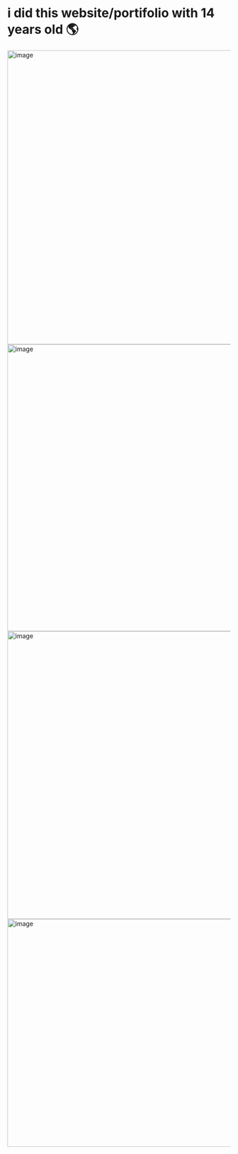 # i did this website/portifolio with 14 years old 🌎

<img width="1365" height="662" alt="image" src="https://github.com/user-attachments/assets/760adee4-63b5-4699-a304-623ff9a0e989" />
<img width="1348" height="646" alt="image" src="https://github.com/user-attachments/assets/4a7d95d8-7984-4856-bc39-9ce1f0dad414" />
<img width="1350" height="648" alt="image" src="https://github.com/user-attachments/assets/dee0332f-29cc-45c9-900b-ddc6b209daca" />
<img width="1351" height="513" alt="image" src="https://github.com/user-attachments/assets/9936e4b0-5a65-4b5e-8d74-0a169944308c" />
